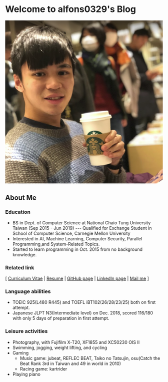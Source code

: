 # Welcome to alfons0329's Blog
![Screenshot](images/index/Myself.png)
## About Me

### Education
* BS in Dept. of Computer Science at National Chaio Tung University Taiwan (Sep 2015 - Jun 2019)
    --- Qualified for Exchange Student in School of Computer Science, Carnegie Mellon University <br />
* Interested in AI, Machine Learning, Computer Security, Parallel Programming,and System-Related Topics.
* Started to learn programming in Oct. 2015 from no background knowledge.

### Related link
[ [Curriculum Vitae](https://alfons0329.github.io/afhwu0329.github.io/CV_LaTeX/CV.pdf) | [Resume](https://www.cakeresume.com/alfons-cs04) | [GitHub page](https://github.com/Alfons0329) | [LinkedIn page](https://www.linkedin.com/in/alfons-hwu-7baab4167/) | [Mail me](mailto:alfons.cs04@g2.nctu.edu.tw) ]

### Language abilities
* TOEIC 925(L480 R445) and TOEFL iBT102(26/28/23/25) both on first attempt. <br />
* Japanese JLPT N3(Intermediate level) on Dec. 2018, scored 116/180 with only 5 days of preparation in first attempt.

### Leisure activities
* Photography, with Fujifilm X-T20, XF1855 and XC50230 OIS II
* Swimming, jogging, weight lifting, and cycling
* Gaming
    * Music game: jubeat, REFLEC BEAT, Taiko no Tatsujin, osu(Catch the Beat Rank 3rd in Taiwan and 49 in world in 2010)
    * Racing game: kartrider
* Playing piano
